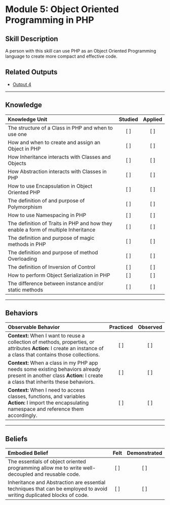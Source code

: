 # Module 5: Object Oriented Programming in PHP

## Skill Description
A person with this skill can use PHP as an Object Oriented Programming language to create more compact and effective code. 



## Related Outputs
- [Output 4](www.link.com)



----------
## Knowledge

| Knowledge Unit   |      Studied      | Applied |
|:-------------|:------------------:|:--------:|
|The structure of a Class in PHP and when to use one | [ ] | [ ] |
|How and when to create and assign an Object in PHP | [ ] | [ ] |
| How Inheritance interacts with Classes and Objects | [ ] | [ ] |
| How Abstraction interacts with Classes in PHP | [ ] | [ ] |
| How to use Encapsulation in Object Oriented PHP | [ ] | [ ] |
| The definition of and purpose of Polymorphism | [ ] | [ ] |
| How to use Namespacing in PHP | [ ] | [ ] |
| The definition of Traits in PHP and how they enable a form of multiple Inheritance | [ ] | [ ] |
| The definition and purpose of magic methods in PHP |[ ] | [ ] |
| The definition and purpose of method Overloading| [ ] | [ ] |
| The definition of Inversion of Control | [ ] | [ ] |
| How to perform Object Serialization in PHP | [ ] | [ ] |
| The difference between instance and/or static methods | [ ] | [ ] |



----------


## Behaviors

| Observable Behavior   |      Practiced      | Observed |
|:-------------|:------------------:|:--------:|
| **Context:** When I want to reuse a collection of methods, properties, or attributes **Action:**  I create an instance of a class that contains those collections. | [ ] | [ ]  |
| **Context:**  When a class in my PHP app needs some existing behaviors already present in another class **Action:** I create a class that inherits these behaviors. |   [ ]   |   [ ] |
| **Context:** When I need to access classes, functions, and variables **Action:**  I import the encapsulating namespace and reference them accordingly. |   [ ]   |   [ ] |


----------


## Beliefs


| Embodied Belief   |      Felt      | Demonstrated |
|:-------------|:------------------:|:--------:|
| The essentials of object oriented programming allow me to write well-decoupled and reusable code.| [ ] | [ ]  |
| Inheritance and Abstraction are essential techniques that can be employed to avoid writing duplicated blocks of code. |   [ ]   |   [ ] |

